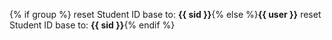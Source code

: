 {% if group %} reset Student ID base to: **{{ sid }}**{% else %}**{{ user }}** reset Student ID base to: **{{ sid }}**{% endif %}